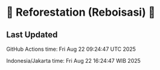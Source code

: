 
# 🌳 Reforestation (Reboisasi) 🌲

## Last Updated

GitHub Actions time: Fri Aug 22 09:24:47 UTC 2025

Indonesia/Jakarta time: Fri Aug 22 16:24:47 WIB 2025
